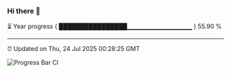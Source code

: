 ### Hi there 👋

⏳ Year progress { ████████████████▁▁▁▁▁▁▁▁▁▁▁▁▁▁ } 55.90 %

---

⏰ Updated on Thu, 24 Jul 2025 00:28:25 GMT

![Progress Bar CI](https://github.com/liununu/liununu/workflows/Progress%20Bar%20CI/badge.svg)
